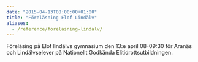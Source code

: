 ```yaml
---
date: "2015-04-13T08:00:00+01:00"
title: "Föreläsning Elof Lindälv"
aliases:
  - /reference/forelasning-lindalv/
---
```

Föreläsing på Elof lindälvs gymnasium den 13:e april 08-09:30 för Aranäs och Lindälvselever på Nationellt Godkända Elitidrottsutbildningen.
<!--more-->
